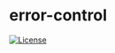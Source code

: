 # error-control

[![License](http://img.shields.io/:license-Apache%202-green.svg)](http://www.apache.org/licenses/LICENSE-2.0.txt)
